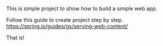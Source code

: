 This is simple project to show how to build a simple web app.</br>

Follow this guide to create project step by step. </br>
https://spring.io/guides/gs/serving-web-content/

That is!